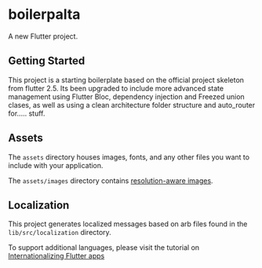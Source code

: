 # boilerpalta

A new Flutter project.

## Getting Started

This project is a starting boilerplate based on the official project skeleton from flutter 2.5. Its been upgraded to
include more advanced state management using Flutter Bloc, dependency injection and Freezed union clases, as well as using 
a clean architecture folder structure and auto_router for..... stuff.

## Assets

The `assets` directory houses images, fonts, and any other files you want to
include with your application.

The `assets/images` directory contains [resolution-aware
images](https://flutter.dev/docs/development/ui/assets-and-images#resolution-aware).

## Localization

This project generates localized messages based on arb files found in
the `lib/src/localization` directory.

To support additional languages, please visit the tutorial on
[Internationalizing Flutter
apps](https://flutter.dev/docs/development/accessibility-and-localization/internationalization)

